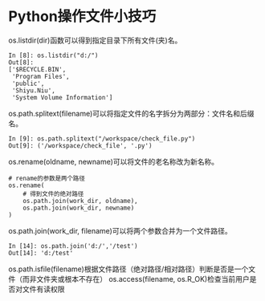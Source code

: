 # Python操作文件小技巧


os.listdir(dir)函数可以得到指定目录下所有文件(夹)名。
```
In [8]: os.listdir("d:/")
Out[8]:
['$RECYCLE.BIN',
 'Program Files',
 'public',
 'Shiyu.Niu',
 'System Volume Information']
```
os.path.splitext(filename)可以将指定文件的名字拆分为两部分：文件名和后缀名。
```
In [9]: os.path.splitext("/workspace/check_file.py")
Out[9]: ('/workspace/check_file', '.py')
```
os.rename(oldname, newname)可以将文件的老名称改为新名称。
```
# rename的参数是两个路径
os.rename(
	# 得到文件的绝对路径
	os.path.join(work_dir, oldname),
	os.path.join(work_dir, newname)
)
```
os.path.join(work_dir, filename)可以将两个参数合并为一个文件路径。
```
In [14]: os.path.join('d:/','/test')
Out[14]: 'd:/test'
```
os.path.isfile(filename)根据文件路径（绝对路径/相对路径）判断是否是一个文件（而非文件夹或根本不存在）
os.access(filename, os.R_OK)检查当前用户是否对文件有读权限